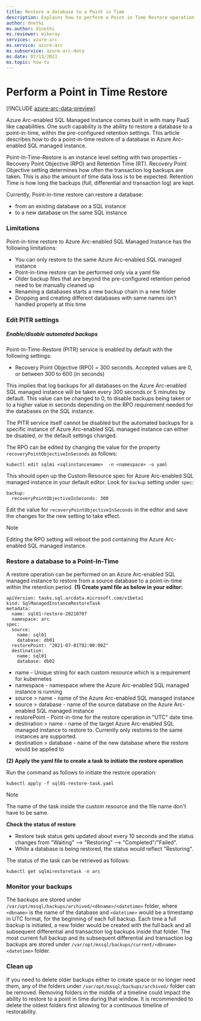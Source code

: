 ```yaml
---
title: Restore a database to a Point in Time
description: Explains how to perform a Point in Time Restore operation
author: dnethi
ms.author: dinethi
ms.reviewer: mikeray
services: azure-arc
ms.service: azure-arc
ms.subservice: azure-arc-data
ms.date: 07/13/2021
ms.topic: how-to
---
```


#  Perform a Point in Time Restore

[!INCLUDE [azure-arc-data-preview](../../../includes/azure-arc-data-preview.md)]

Azure Arc-enabled SQL Managed Instance comes built in with many PaaS like capabilities. One such capability is the ability to restore a database to a point-in-time, within the pre-configured retention settings. This article describes how to do a point-in-time restore of a database in Azure Arc-enabled SQL managed instance.

Point-In-Time-Restore is an instance level setting with two properties - Recovery Point Objective (RPO) and Retention Time (RT). Recovery Point Objective setting determines how often the transaction log backups are taken. This is also the amount of time data loss is to be expected. Retention Time is how long the backups (full, differential and transaction log) are kept.  

Currently, Point-in-time restore can restore a database:

- from an existing database on a SQL instance
- to a new database on the same SQL instance

### Limitations

Point-in-time restore to Azure Arc-enabled SQL Managed Instance has the following limitations:

- You can only restore to the same Azure Arc-enabled SQL managed instance
- Point-in-time restore can be performed only via a yaml file 
- Older backup files that are beyond the pre-configured retention period need to be manually cleaned up
- Renaming a databases starts a new backup chain in a new folder
- Dropping and creating different databases with same names isn't handled properly at this time

### Edit PITR settings

##### Enable/disable automated backups

Point-In-Time-Restore (PITR) service is enabled by default with the following settings:

- Recovery Point Objective (RPO) = 300 seconds. Accepted values are 0, or between 300 to 600 (in seconds)

This implies that log backups for all databases on the Azure Arc-enabled SQL managed instance will be taken every 300 seconds or 5 minutes by default. This value can be changed to 0, to disable backups being taken or to a higher value in seconds depending on the RPO requirement needed for the databases on the SQL instance. 

The PITR service itself cannot be disabled but the automated backups for a specific instance of Azure Arc-enabled SQL managed instance can either be disabled, or the default settings changed.

The RPO can be edited by changing the value for the property ```recoveryPointObjectiveInSeconds``` as follows:

```
kubectl edit sqlmi <sqlinstancename>  -n <namespace> -o yaml
```

This should open up the Custom Resource spec for Azure Arc-enabled SQL managed instance in your default editor. Look for ```backup``` setting under ```spec```:

```
backup:
  recoveryPointObjectiveInSeconds: 300
```

Edit the value for ```recoveryPointObjectiveInSeconds``` in the editor and save the changes for the new setting to take effect. 

> [!NOTE]
> Editing the RPO setting will reboot the pod containing the Azure Arc-enabled SQL managed instance. 

### Restore a database to a Point-In-Time

A restore operation can be performed on an Azure Arc-enabled SQL managed instance to restore from a source database to a point-in-time within the retention period. 
**(1) Create yaml file as below in your editor:**

```
apiVersion: tasks.sql.arcdata.microsoft.com/v1beta1
kind: SqlManagedInstanceRestoreTask
metadata:
  name: sql01-restore-20210707
  namespace: arc
spec:
  source:
    name: sql01
    database: db01
  restorePoint: "2021-07-01T02:00:00Z"
  destination:
    name: sql01
    database: db02
```

- name - Unique string for each custom resource which is a requirement for kubernetes
- namespace - namespace where the Azure Arc-enabled SQL managed instance is running
- source > name - name of the Azure Arc-enabled SQL managed instance
- source > database - name of the source database on the Azure Arc-enabled SQL managed instance
- restorePoint - Point-in-time for the restore operation in "UTC" date time.
- destination > name - name of the target Azure Arc-enabled SQL managed instance to restore to. Currently only restores to the same instances are supported.
- destination > database - name of the new database where the restore would be applied to

**(2) Apply the yaml file to create a task to initiate the restore operation**

Run the command as follows to initiate the restore operation:

```
kubectl apply -f sql01-restore-task.yaml
```

> [!NOTE]
> The name of the task inside the custom resource and the file name don't have to be same.


**Check the status of restore**

- Restore task status gets updated about every 10 seconds and the status changes from "Waiting" --> "Restoring" --> "Completed"/"Failed". 
- While a database is being restored, the status would reflect "Restoring".

The status of the task can be retrieved as follows:

```
kubectl get sqlmirestoretask -n arc
``` 

### Monitor your backups

The backups are stored under ```/var/opt/mssql/backups/archived/<dbname>/<datetime>``` folder, where ```<dbname>``` is the name of the database and ```<datetime>``` would be a timestamp in UTC format, for the beginning of each full backup. Each time a full backup is initiated, a new folder would be created with the full back and all subsequent differential and transaction log backups inside that folder. The most current full backup and its subsequent differential and transaction log backups are stored under ```/var/opt/mssql/backups/current/<dbname><datetime>``` folder.


### Clean up 

If you need to delete older backups either to create space or no longer need them, any of the folders under ```/var/opt/mssql/backups/archived/``` folder can be removed. Removing folders in the middle of a timeline could impact the ability to restore to a point in time during that window. It is recommended to delete the oldest folders first allowing for a continuous timeline of restorability. 


